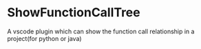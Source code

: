 # ShowFunctionCallTree
A vscode plugin which can show the function call relationship in a project(for python or java)
